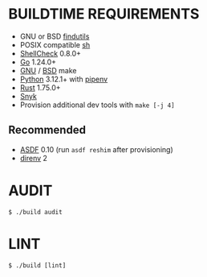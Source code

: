 # BUILDTIME REQUIREMENTS

* GNU or BSD [findutils](https://en.wikipedia.org/wiki/Find_(Unix))
* POSIX compatible [sh](https://pubs.opengroup.org/onlinepubs/9699919799/utilities/sh.html)
* [ShellCheck](https://www.shellcheck.net/) 0.8.0+
* [Go](https://go.dev/) 1.24.0+
* [GNU](https://www.gnu.org/software/make/) / [BSD](https://man.freebsd.org/cgi/man.cgi?make(1)) make
* [Python](https://www.python.org/) 3.12.1+ with [pipenv](https://pipenv.pypa.io/en/latest/)
* [Rust](https://www.rust-lang.org/) 1.75.0+
* [Snyk](https://snyk.io/)
* Provision additional dev tools with `make [-j 4]`

## Recommended

* [ASDF](https://asdf-vm.com/) 0.10 (run `asdf reshim` after provisioning)
* [direnv](https://direnv.net/) 2

# AUDIT

```console
$ ./build audit
```

# LINT

```console
$ ./build [lint]
```

